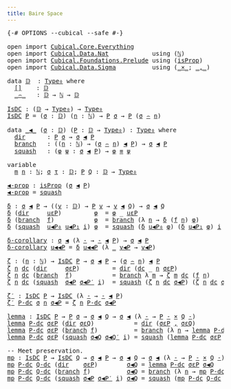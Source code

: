 ```yaml
---
title: Baire Space
---
```


<pre class="Agda"><a id="37" class="Symbol">{-#</a> <a id="41" class="Keyword">OPTIONS</a> <a id="49" class="Pragma">--cubical</a> <a id="59" class="Pragma">--safe</a> <a id="66" class="Symbol">#-}</a>

<a id="71" class="Keyword">open</a> <a id="76" class="Keyword">import</a> <a id="83" href="Cubical.Core.Everything.html" class="Module">Cubical.Core.Everything</a>
<a id="107" class="Keyword">open</a> <a id="112" class="Keyword">import</a> <a id="119" href="Cubical.Data.Nat.html" class="Module">Cubical.Data.Nat</a>            <a id="147" class="Keyword">using</a> <a id="153" class="Symbol">(</a><a id="154" href="Cubical.Data.Nat.Base.html#222" class="Datatype">ℕ</a><a id="155" class="Symbol">)</a>
<a id="157" class="Keyword">open</a> <a id="162" class="Keyword">import</a> <a id="169" href="Cubical.Foundations.Prelude.html" class="Module">Cubical.Foundations.Prelude</a> <a id="197" class="Keyword">using</a> <a id="203" class="Symbol">(</a><a id="204" href="Cubical.Foundations.Prelude.html#10148" class="Function">isProp</a><a id="210" class="Symbol">)</a>
<a id="212" class="Keyword">open</a> <a id="217" class="Keyword">import</a> <a id="224" href="Cubical.Data.Sigma.html" class="Module">Cubical.Data.Sigma</a>          <a id="252" class="Keyword">using</a> <a id="258" class="Symbol">(</a><a id="259" href="Cubical.Data.Sigma.Base.html#489" class="Function Operator">_×_</a><a id="262" class="Symbol">;</a> <a id="264" href="Agda.Builtin.Sigma.html#236" class="InductiveConstructor Operator">_,_</a><a id="267" class="Symbol">)</a>

<a id="270" class="Keyword">data</a> <a id="𝔻"></a><a id="275" href="BaireSpace.html#275" class="Datatype">𝔻</a>  <a id="278" class="Symbol">:</a> <a id="280" href="Cubical.Core.Primitives.html#1230" class="Primitive">Type₀</a> <a id="286" class="Keyword">where</a>
  <a id="𝔻.[]"></a><a id="294" href="BaireSpace.html#294" class="InductiveConstructor">[]</a>    <a id="300" class="Symbol">:</a> <a id="302" href="BaireSpace.html#275" class="Datatype">𝔻</a>
  <a id="𝔻._⌢_"></a><a id="306" href="BaireSpace.html#306" class="InductiveConstructor Operator">_⌢_</a>   <a id="312" class="Symbol">:</a> <a id="314" href="BaireSpace.html#275" class="Datatype">𝔻</a> <a id="316" class="Symbol">→</a> <a id="318" href="Cubical.Data.Nat.Base.html#222" class="Datatype">ℕ</a> <a id="320" class="Symbol">→</a> <a id="322" href="BaireSpace.html#275" class="Datatype">𝔻</a>

<a id="IsDC"></a><a id="325" href="BaireSpace.html#325" class="Function">IsDC</a> <a id="330" class="Symbol">:</a> <a id="332" class="Symbol">(</a><a id="333" href="BaireSpace.html#275" class="Datatype">𝔻</a> <a id="335" class="Symbol">→</a> <a id="337" href="Cubical.Core.Primitives.html#1230" class="Primitive">Type₀</a><a id="342" class="Symbol">)</a> <a id="344" class="Symbol">→</a> <a id="346" href="Cubical.Core.Primitives.html#1230" class="Primitive">Type₀</a>
<a id="352" href="BaireSpace.html#325" class="Function">IsDC</a> <a id="357" href="BaireSpace.html#357" class="Bound">P</a> <a id="359" class="Symbol">=</a> <a id="361" class="Symbol">(</a><a id="362" href="BaireSpace.html#362" class="Bound">σ</a> <a id="364" class="Symbol">:</a> <a id="366" href="BaireSpace.html#275" class="Datatype">𝔻</a><a id="367" class="Symbol">)</a> <a id="369" class="Symbol">(</a><a id="370" href="BaireSpace.html#370" class="Bound">n</a> <a id="372" class="Symbol">:</a> <a id="374" href="Cubical.Data.Nat.Base.html#222" class="Datatype">ℕ</a><a id="375" class="Symbol">)</a> <a id="377" class="Symbol">→</a> <a id="379" href="BaireSpace.html#357" class="Bound">P</a> <a id="381" href="BaireSpace.html#362" class="Bound">σ</a> <a id="383" class="Symbol">→</a> <a id="385" href="BaireSpace.html#357" class="Bound">P</a> <a id="387" class="Symbol">(</a><a id="388" href="BaireSpace.html#362" class="Bound">σ</a> <a id="390" href="BaireSpace.html#306" class="InductiveConstructor Operator">⌢</a> <a id="392" href="BaireSpace.html#370" class="Bound">n</a><a id="393" class="Symbol">)</a>

<a id="396" class="Keyword">data</a> <a id="_◀_"></a><a id="401" href="BaireSpace.html#401" class="Datatype Operator">_◀_</a> <a id="405" class="Symbol">(</a><a id="406" href="BaireSpace.html#406" class="Bound">σ</a> <a id="408" class="Symbol">:</a> <a id="410" href="BaireSpace.html#275" class="Datatype">𝔻</a><a id="411" class="Symbol">)</a> <a id="413" class="Symbol">(</a><a id="414" href="BaireSpace.html#414" class="Bound">P</a> <a id="416" class="Symbol">:</a> <a id="418" href="BaireSpace.html#275" class="Datatype">𝔻</a> <a id="420" class="Symbol">→</a> <a id="422" href="Cubical.Core.Primitives.html#1230" class="Primitive">Type₀</a><a id="427" class="Symbol">)</a> <a id="429" class="Symbol">:</a> <a id="431" href="Cubical.Core.Primitives.html#1230" class="Primitive">Type₀</a> <a id="437" class="Keyword">where</a>
  <a id="_◀_.dir"></a><a id="445" href="BaireSpace.html#445" class="InductiveConstructor">dir</a>      <a id="454" class="Symbol">:</a> <a id="456" href="BaireSpace.html#414" class="Bound">P</a> <a id="458" href="BaireSpace.html#406" class="Bound">σ</a> <a id="460" class="Symbol">→</a> <a id="462" href="BaireSpace.html#406" class="Bound">σ</a> <a id="464" href="BaireSpace.html#401" class="Datatype Operator">◀</a> <a id="466" href="BaireSpace.html#414" class="Bound">P</a>
  <a id="_◀_.branch"></a><a id="470" href="BaireSpace.html#470" class="InductiveConstructor">branch</a>   <a id="479" class="Symbol">:</a> <a id="481" class="Symbol">((</a><a id="483" href="BaireSpace.html#483" class="Bound">n</a> <a id="485" class="Symbol">:</a> <a id="487" href="Cubical.Data.Nat.Base.html#222" class="Datatype">ℕ</a><a id="488" class="Symbol">)</a> <a id="490" class="Symbol">→</a> <a id="492" class="Symbol">(</a><a id="493" href="BaireSpace.html#406" class="Bound">σ</a> <a id="495" href="BaireSpace.html#306" class="InductiveConstructor Operator">⌢</a> <a id="497" href="BaireSpace.html#483" class="Bound">n</a><a id="498" class="Symbol">)</a> <a id="500" href="BaireSpace.html#401" class="Datatype Operator">◀</a> <a id="502" href="BaireSpace.html#414" class="Bound">P</a><a id="503" class="Symbol">)</a> <a id="505" class="Symbol">→</a> <a id="507" href="BaireSpace.html#406" class="Bound">σ</a> <a id="509" href="BaireSpace.html#401" class="Datatype Operator">◀</a> <a id="511" href="BaireSpace.html#414" class="Bound">P</a>
  <a id="_◀_.squash"></a><a id="515" href="BaireSpace.html#515" class="InductiveConstructor">squash</a>   <a id="524" class="Symbol">:</a> <a id="526" class="Symbol">(</a><a id="527" href="BaireSpace.html#527" class="Bound">φ</a> <a id="529" href="BaireSpace.html#529" class="Bound">ψ</a> <a id="531" class="Symbol">:</a> <a id="533" href="BaireSpace.html#406" class="Bound">σ</a> <a id="535" href="BaireSpace.html#401" class="Datatype Operator">◀</a> <a id="537" href="BaireSpace.html#414" class="Bound">P</a><a id="538" class="Symbol">)</a> <a id="540" class="Symbol">→</a> <a id="542" href="BaireSpace.html#527" class="Bound">φ</a> <a id="544" href="Agda.Builtin.Cubical.Path.html#381" class="Function Operator">≡</a> <a id="546" href="BaireSpace.html#529" class="Bound">ψ</a>

<a id="549" class="Keyword">variable</a>
  <a id="560" href="BaireSpace.html#560" class="Generalizable">m</a> <a id="562" href="BaireSpace.html#562" class="Generalizable">n</a> <a id="564" class="Symbol">:</a> <a id="566" href="Cubical.Data.Nat.Base.html#222" class="Datatype">ℕ</a><a id="567" class="Symbol">;</a> <a id="569" href="BaireSpace.html#569" class="Generalizable">σ</a> <a id="571" href="BaireSpace.html#571" class="Generalizable">τ</a> <a id="573" class="Symbol">:</a> <a id="575" href="BaireSpace.html#275" class="Datatype">𝔻</a><a id="576" class="Symbol">;</a> <a id="578" href="BaireSpace.html#578" class="Generalizable">P</a> <a id="580" href="BaireSpace.html#580" class="Generalizable">Q</a> <a id="582" class="Symbol">:</a> <a id="584" href="BaireSpace.html#275" class="Datatype">𝔻</a> <a id="586" class="Symbol">→</a> <a id="588" href="Cubical.Core.Primitives.html#1230" class="Primitive">Type₀</a>

<a id="◀-prop"></a><a id="595" href="BaireSpace.html#595" class="Function">◀-prop</a> <a id="602" class="Symbol">:</a> <a id="604" href="Cubical.Foundations.Prelude.html#10148" class="Function">isProp</a> <a id="611" class="Symbol">(</a><a id="612" href="BaireSpace.html#569" class="Generalizable">σ</a> <a id="614" href="BaireSpace.html#401" class="Datatype Operator">◀</a> <a id="616" href="BaireSpace.html#578" class="Generalizable">P</a><a id="617" class="Symbol">)</a>
<a id="619" href="BaireSpace.html#595" class="Function">◀-prop</a> <a id="626" class="Symbol">=</a> <a id="628" href="BaireSpace.html#515" class="InductiveConstructor">squash</a>

<a id="δ"></a><a id="636" href="BaireSpace.html#636" class="Function">δ</a> <a id="638" class="Symbol">:</a> <a id="640" href="BaireSpace.html#569" class="Generalizable">σ</a> <a id="642" href="BaireSpace.html#401" class="Datatype Operator">◀</a> <a id="644" href="BaireSpace.html#578" class="Generalizable">P</a> <a id="646" class="Symbol">→</a> <a id="648" class="Symbol">((</a><a id="650" href="BaireSpace.html#650" class="Bound">v</a> <a id="652" class="Symbol">:</a> <a id="654" href="BaireSpace.html#275" class="Datatype">𝔻</a><a id="655" class="Symbol">)</a> <a id="657" class="Symbol">→</a> <a id="659" href="BaireSpace.html#578" class="Generalizable">P</a> <a id="661" href="BaireSpace.html#650" class="Bound">v</a> <a id="663" class="Symbol">→</a> <a id="665" href="BaireSpace.html#650" class="Bound">v</a> <a id="667" href="BaireSpace.html#401" class="Datatype Operator">◀</a> <a id="669" href="BaireSpace.html#580" class="Generalizable">Q</a><a id="670" class="Symbol">)</a> <a id="672" class="Symbol">→</a> <a id="674" href="BaireSpace.html#569" class="Generalizable">σ</a> <a id="676" href="BaireSpace.html#401" class="Datatype Operator">◀</a> <a id="678" href="BaireSpace.html#580" class="Generalizable">Q</a>
<a id="680" href="BaireSpace.html#636" class="Function">δ</a> <a id="682" class="Symbol">(</a><a id="683" href="BaireSpace.html#445" class="InductiveConstructor">dir</a>     <a id="691" href="BaireSpace.html#691" class="Bound">uεP</a><a id="694" class="Symbol">)</a>         <a id="704" href="BaireSpace.html#704" class="Bound">φ</a>  <a id="707" class="Symbol">=</a> <a id="709" href="BaireSpace.html#704" class="Bound">φ</a> <a id="711" class="Symbol">_</a> <a id="713" href="BaireSpace.html#691" class="Bound">uεP</a>
<a id="717" href="BaireSpace.html#636" class="Function">δ</a> <a id="719" class="Symbol">(</a><a id="720" href="BaireSpace.html#470" class="InductiveConstructor">branch</a>  <a id="728" href="BaireSpace.html#728" class="Bound">f</a><a id="729" class="Symbol">)</a>           <a id="741" href="BaireSpace.html#741" class="Bound">φ</a>  <a id="744" class="Symbol">=</a> <a id="746" href="BaireSpace.html#470" class="InductiveConstructor">branch</a> <a id="753" class="Symbol">(λ</a> <a id="756" href="BaireSpace.html#756" class="Bound">n</a> <a id="758" class="Symbol">→</a> <a id="760" href="BaireSpace.html#636" class="Function">δ</a> <a id="762" class="Symbol">(</a><a id="763" href="BaireSpace.html#728" class="Bound">f</a> <a id="765" href="BaireSpace.html#756" class="Bound">n</a><a id="766" class="Symbol">)</a> <a id="768" href="BaireSpace.html#741" class="Bound">φ</a><a id="769" class="Symbol">)</a>
<a id="771" href="BaireSpace.html#636" class="Function">δ</a> <a id="773" class="Symbol">(</a><a id="774" href="BaireSpace.html#515" class="InductiveConstructor">squash</a>  <a id="782" href="BaireSpace.html#782" class="Bound">u◀P₀</a> <a id="787" href="BaireSpace.html#787" class="Bound">u◀P₁</a> <a id="792" href="BaireSpace.html#792" class="Bound">i</a><a id="793" class="Symbol">)</a> <a id="795" href="BaireSpace.html#795" class="Bound">φ</a>  <a id="798" class="Symbol">=</a> <a id="800" href="BaireSpace.html#515" class="InductiveConstructor">squash</a> <a id="807" class="Symbol">(</a><a id="808" href="BaireSpace.html#636" class="Function">δ</a> <a id="810" href="BaireSpace.html#782" class="Bound">u◀P₀</a> <a id="815" href="BaireSpace.html#795" class="Bound">φ</a><a id="816" class="Symbol">)</a> <a id="818" class="Symbol">(</a><a id="819" href="BaireSpace.html#636" class="Function">δ</a> <a id="821" href="BaireSpace.html#787" class="Bound">u◀P₁</a> <a id="826" href="BaireSpace.html#795" class="Bound">φ</a><a id="827" class="Symbol">)</a> <a id="829" href="BaireSpace.html#792" class="Bound">i</a>

<a id="δ-corollary"></a><a id="832" href="BaireSpace.html#832" class="Function">δ-corollary</a> <a id="844" class="Symbol">:</a> <a id="846" href="BaireSpace.html#569" class="Generalizable">σ</a> <a id="848" href="BaireSpace.html#401" class="Datatype Operator">◀</a> <a id="850" class="Symbol">(λ</a> <a id="853" href="BaireSpace.html#853" class="Bound">-</a> <a id="855" class="Symbol">→</a> <a id="857" href="BaireSpace.html#853" class="Bound">-</a> <a id="859" href="BaireSpace.html#401" class="Datatype Operator">◀</a> <a id="861" href="BaireSpace.html#578" class="Generalizable">P</a><a id="862" class="Symbol">)</a> <a id="864" class="Symbol">→</a> <a id="866" href="BaireSpace.html#569" class="Generalizable">σ</a> <a id="868" href="BaireSpace.html#401" class="Datatype Operator">◀</a> <a id="870" href="BaireSpace.html#578" class="Generalizable">P</a>
<a id="872" href="BaireSpace.html#832" class="Function">δ-corollary</a> <a id="884" href="BaireSpace.html#884" class="Bound">u◀◀P</a> <a id="889" class="Symbol">=</a> <a id="891" href="BaireSpace.html#636" class="Function">δ</a> <a id="893" href="BaireSpace.html#884" class="Bound">u◀◀P</a> <a id="898" class="Symbol">(λ</a> <a id="901" href="BaireSpace.html#901" class="Bound">_</a> <a id="903" href="BaireSpace.html#903" class="Bound">v◀P</a> <a id="907" class="Symbol">→</a> <a id="909" href="BaireSpace.html#903" class="Bound">v◀P</a><a id="912" class="Symbol">)</a>

<a id="ζ"></a><a id="915" href="BaireSpace.html#915" class="Function">ζ</a> <a id="917" class="Symbol">:</a> <a id="919" class="Symbol">(</a><a id="920" href="BaireSpace.html#920" class="Bound">n</a> <a id="922" class="Symbol">:</a> <a id="924" href="Cubical.Data.Nat.Base.html#222" class="Datatype">ℕ</a><a id="925" class="Symbol">)</a> <a id="927" class="Symbol">→</a> <a id="929" href="BaireSpace.html#325" class="Function">IsDC</a> <a id="934" href="BaireSpace.html#578" class="Generalizable">P</a> <a id="936" class="Symbol">→</a> <a id="938" href="BaireSpace.html#569" class="Generalizable">σ</a> <a id="940" href="BaireSpace.html#401" class="Datatype Operator">◀</a> <a id="942" href="BaireSpace.html#578" class="Generalizable">P</a> <a id="944" class="Symbol">→</a> <a id="946" class="Symbol">(</a><a id="947" href="BaireSpace.html#569" class="Generalizable">σ</a> <a id="949" href="BaireSpace.html#306" class="InductiveConstructor Operator">⌢</a> <a id="951" href="BaireSpace.html#920" class="Bound">n</a><a id="952" class="Symbol">)</a> <a id="954" href="BaireSpace.html#401" class="Datatype Operator">◀</a> <a id="956" href="BaireSpace.html#578" class="Generalizable">P</a>
<a id="958" href="BaireSpace.html#915" class="Function">ζ</a> <a id="960" href="BaireSpace.html#960" class="Bound">n</a> <a id="962" href="BaireSpace.html#962" class="Bound">dc</a> <a id="965" class="Symbol">(</a><a id="966" href="BaireSpace.html#445" class="InductiveConstructor">dir</a>     <a id="974" href="BaireSpace.html#974" class="Bound">σεP</a><a id="977" class="Symbol">)</a>         <a id="987" class="Symbol">=</a> <a id="989" href="BaireSpace.html#445" class="InductiveConstructor">dir</a> <a id="993" class="Symbol">(</a><a id="994" href="BaireSpace.html#962" class="Bound">dc</a> <a id="997" class="Symbol">_</a> <a id="999" href="BaireSpace.html#960" class="Bound">n</a> <a id="1001" href="BaireSpace.html#974" class="Bound">σεP</a><a id="1004" class="Symbol">)</a>
<a id="1006" href="BaireSpace.html#915" class="Function">ζ</a> <a id="1008" href="BaireSpace.html#1008" class="Bound">n</a> <a id="1010" href="BaireSpace.html#1010" class="Bound">dc</a> <a id="1013" class="Symbol">(</a><a id="1014" href="BaireSpace.html#470" class="InductiveConstructor">branch</a>  <a id="1022" href="BaireSpace.html#1022" class="Bound">f</a><a id="1023" class="Symbol">)</a>           <a id="1035" class="Symbol">=</a> <a id="1037" href="BaireSpace.html#470" class="InductiveConstructor">branch</a> <a id="1044" class="Symbol">λ</a> <a id="1046" href="BaireSpace.html#1046" class="Bound">m</a> <a id="1048" class="Symbol">→</a> <a id="1050" href="BaireSpace.html#915" class="Function">ζ</a> <a id="1052" href="BaireSpace.html#1046" class="Bound">m</a> <a id="1054" href="BaireSpace.html#1010" class="Bound">dc</a> <a id="1057" class="Symbol">(</a><a id="1058" href="BaireSpace.html#1022" class="Bound">f</a> <a id="1060" href="BaireSpace.html#1008" class="Bound">n</a><a id="1061" class="Symbol">)</a>
<a id="1063" href="BaireSpace.html#915" class="Function">ζ</a> <a id="1065" href="BaireSpace.html#1065" class="Bound">n</a> <a id="1067" href="BaireSpace.html#1067" class="Bound">dc</a> <a id="1070" class="Symbol">(</a><a id="1071" href="BaireSpace.html#515" class="InductiveConstructor">squash</a>  <a id="1079" href="BaireSpace.html#1079" class="Bound">σ◀P</a> <a id="1083" href="BaireSpace.html#1083" class="Bound">σ◀P′</a> <a id="1088" href="BaireSpace.html#1088" class="Bound">i</a><a id="1089" class="Symbol">)</a>  <a id="1092" class="Symbol">=</a> <a id="1094" href="BaireSpace.html#515" class="InductiveConstructor">squash</a> <a id="1101" class="Symbol">(</a><a id="1102" href="BaireSpace.html#915" class="Function">ζ</a> <a id="1104" href="BaireSpace.html#1065" class="Bound">n</a> <a id="1106" href="BaireSpace.html#1067" class="Bound">dc</a> <a id="1109" href="BaireSpace.html#1079" class="Bound">σ◀P</a><a id="1112" class="Symbol">)</a> <a id="1114" class="Symbol">(</a><a id="1115" href="BaireSpace.html#915" class="Function">ζ</a> <a id="1117" href="BaireSpace.html#1065" class="Bound">n</a> <a id="1119" href="BaireSpace.html#1067" class="Bound">dc</a> <a id="1122" href="BaireSpace.html#1083" class="Bound">σ◀P′</a><a id="1126" class="Symbol">)</a> <a id="1128" href="BaireSpace.html#1088" class="Bound">i</a>

<a id="ζ′"></a><a id="1131" href="BaireSpace.html#1131" class="Function">ζ′</a> <a id="1134" class="Symbol">:</a> <a id="1136" href="BaireSpace.html#325" class="Function">IsDC</a> <a id="1141" href="BaireSpace.html#578" class="Generalizable">P</a> <a id="1143" class="Symbol">→</a> <a id="1145" href="BaireSpace.html#325" class="Function">IsDC</a> <a id="1150" class="Symbol">(λ</a> <a id="1153" href="BaireSpace.html#1153" class="Bound">-</a> <a id="1155" class="Symbol">→</a> <a id="1157" href="BaireSpace.html#1153" class="Bound">-</a> <a id="1159" href="BaireSpace.html#401" class="Datatype Operator">◀</a> <a id="1161" href="BaireSpace.html#578" class="Generalizable">P</a><a id="1162" class="Symbol">)</a>
<a id="1164" href="BaireSpace.html#1131" class="Function">ζ′</a> <a id="1167" href="BaireSpace.html#1167" class="Bound">P-dc</a> <a id="1172" href="BaireSpace.html#1172" class="Bound">σ</a> <a id="1174" href="BaireSpace.html#1174" class="Bound">n</a> <a id="1176" href="BaireSpace.html#1176" class="Bound">σ◀P</a> <a id="1180" class="Symbol">=</a> <a id="1182" href="BaireSpace.html#915" class="Function">ζ</a> <a id="1184" href="BaireSpace.html#1174" class="Bound">n</a> <a id="1186" href="BaireSpace.html#1167" class="Bound">P-dc</a> <a id="1191" href="BaireSpace.html#1176" class="Bound">σ◀P</a>

<a id="lemma"></a><a id="1196" href="BaireSpace.html#1196" class="Function">lemma</a> <a id="1202" class="Symbol">:</a> <a id="1204" href="BaireSpace.html#325" class="Function">IsDC</a> <a id="1209" href="BaireSpace.html#578" class="Generalizable">P</a> <a id="1211" class="Symbol">→</a> <a id="1213" href="BaireSpace.html#578" class="Generalizable">P</a> <a id="1215" href="BaireSpace.html#569" class="Generalizable">σ</a> <a id="1217" class="Symbol">→</a> <a id="1219" href="BaireSpace.html#569" class="Generalizable">σ</a> <a id="1221" href="BaireSpace.html#401" class="Datatype Operator">◀</a> <a id="1223" href="BaireSpace.html#580" class="Generalizable">Q</a> <a id="1225" class="Symbol">→</a> <a id="1227" href="BaireSpace.html#569" class="Generalizable">σ</a> <a id="1229" href="BaireSpace.html#401" class="Datatype Operator">◀</a> <a id="1231" class="Symbol">(λ</a> <a id="1234" href="BaireSpace.html#1234" class="Bound">-</a> <a id="1236" class="Symbol">→</a> <a id="1238" href="BaireSpace.html#578" class="Generalizable">P</a> <a id="1240" href="BaireSpace.html#1234" class="Bound">-</a> <a id="1242" href="Cubical.Data.Sigma.Base.html#489" class="Function Operator">×</a> <a id="1244" href="BaireSpace.html#580" class="Generalizable">Q</a> <a id="1246" href="BaireSpace.html#1234" class="Bound">-</a><a id="1247" class="Symbol">)</a>
<a id="1249" href="BaireSpace.html#1196" class="Function">lemma</a> <a id="1255" href="BaireSpace.html#1255" class="Bound">P-dc</a> <a id="1260" href="BaireSpace.html#1260" class="Bound">σεP</a> <a id="1264" class="Symbol">(</a><a id="1265" href="BaireSpace.html#445" class="InductiveConstructor">dir</a> <a id="1269" href="BaireSpace.html#1269" class="Bound">σεQ</a><a id="1272" class="Symbol">)</a>           <a id="1284" class="Symbol">=</a> <a id="1286" href="BaireSpace.html#445" class="InductiveConstructor">dir</a> <a id="1290" class="Symbol">(</a><a id="1291" href="BaireSpace.html#1260" class="Bound">σεP</a> <a id="1295" href="Agda.Builtin.Sigma.html#236" class="InductiveConstructor Operator">,</a> <a id="1297" href="BaireSpace.html#1269" class="Bound">σεQ</a><a id="1300" class="Symbol">)</a>
<a id="1302" href="BaireSpace.html#1196" class="Function">lemma</a> <a id="1308" href="BaireSpace.html#1308" class="Bound">P-dc</a> <a id="1313" href="BaireSpace.html#1313" class="Bound">σεP</a> <a id="1317" class="Symbol">(</a><a id="1318" href="BaireSpace.html#470" class="InductiveConstructor">branch</a> <a id="1325" href="BaireSpace.html#1325" class="Bound">f</a><a id="1326" class="Symbol">)</a>          <a id="1337" class="Symbol">=</a> <a id="1339" href="BaireSpace.html#470" class="InductiveConstructor">branch</a> <a id="1346" class="Symbol">(λ</a> <a id="1349" href="BaireSpace.html#1349" class="Bound">n</a> <a id="1351" class="Symbol">→</a> <a id="1353" href="BaireSpace.html#1196" class="Function">lemma</a> <a id="1359" href="BaireSpace.html#1308" class="Bound">P-dc</a> <a id="1364" class="Symbol">(</a><a id="1365" href="BaireSpace.html#1308" class="Bound">P-dc</a> <a id="1370" class="Symbol">_</a> <a id="1372" href="BaireSpace.html#1349" class="Bound">n</a> <a id="1374" href="BaireSpace.html#1313" class="Bound">σεP</a><a id="1377" class="Symbol">)</a> <a id="1379" class="Symbol">(</a><a id="1380" href="BaireSpace.html#1325" class="Bound">f</a> <a id="1382" href="BaireSpace.html#1349" class="Bound">n</a><a id="1383" class="Symbol">))</a>
<a id="1386" href="BaireSpace.html#1196" class="Function">lemma</a> <a id="1392" href="BaireSpace.html#1392" class="Bound">P-dc</a> <a id="1397" href="BaireSpace.html#1397" class="Bound">σεP</a> <a id="1401" class="Symbol">(</a><a id="1402" href="BaireSpace.html#515" class="InductiveConstructor">squash</a> <a id="1409" href="BaireSpace.html#1409" class="Bound">σ◀Q</a> <a id="1413" href="BaireSpace.html#1413" class="Bound">σ◀Q′</a> <a id="1418" href="BaireSpace.html#1418" class="Bound">i</a><a id="1419" class="Symbol">)</a> <a id="1421" class="Symbol">=</a> <a id="1423" href="BaireSpace.html#515" class="InductiveConstructor">squash</a> <a id="1430" class="Symbol">(</a><a id="1431" href="BaireSpace.html#1196" class="Function">lemma</a> <a id="1437" href="BaireSpace.html#1392" class="Bound">P-dc</a> <a id="1442" href="BaireSpace.html#1397" class="Bound">σεP</a> <a id="1446" href="BaireSpace.html#1409" class="Bound">σ◀Q</a><a id="1449" class="Symbol">)</a> <a id="1451" class="Symbol">(</a><a id="1452" href="BaireSpace.html#1196" class="Function">lemma</a> <a id="1458" href="BaireSpace.html#1392" class="Bound">P-dc</a> <a id="1463" href="BaireSpace.html#1397" class="Bound">σεP</a> <a id="1467" href="BaireSpace.html#1413" class="Bound">σ◀Q′</a><a id="1471" class="Symbol">)</a> <a id="1473" href="BaireSpace.html#1418" class="Bound">i</a>

<a id="1476" class="Comment">-- Meet preservation.</a>
<a id="mp"></a><a id="1498" href="BaireSpace.html#1498" class="Function">mp</a> <a id="1501" class="Symbol">:</a> <a id="1503" href="BaireSpace.html#325" class="Function">IsDC</a> <a id="1508" href="BaireSpace.html#578" class="Generalizable">P</a> <a id="1510" class="Symbol">→</a> <a id="1512" href="BaireSpace.html#325" class="Function">IsDC</a> <a id="1517" href="BaireSpace.html#580" class="Generalizable">Q</a> <a id="1519" class="Symbol">→</a> <a id="1521" href="BaireSpace.html#569" class="Generalizable">σ</a> <a id="1523" href="BaireSpace.html#401" class="Datatype Operator">◀</a> <a id="1525" href="BaireSpace.html#578" class="Generalizable">P</a> <a id="1527" class="Symbol">→</a> <a id="1529" href="BaireSpace.html#569" class="Generalizable">σ</a> <a id="1531" href="BaireSpace.html#401" class="Datatype Operator">◀</a> <a id="1533" href="BaireSpace.html#580" class="Generalizable">Q</a> <a id="1535" class="Symbol">→</a> <a id="1537" href="BaireSpace.html#569" class="Generalizable">σ</a> <a id="1539" href="BaireSpace.html#401" class="Datatype Operator">◀</a> <a id="1541" class="Symbol">(λ</a> <a id="1544" href="BaireSpace.html#1544" class="Bound">-</a> <a id="1546" class="Symbol">→</a> <a id="1548" href="BaireSpace.html#578" class="Generalizable">P</a> <a id="1550" href="BaireSpace.html#1544" class="Bound">-</a> <a id="1552" href="Cubical.Data.Sigma.Base.html#489" class="Function Operator">×</a> <a id="1554" href="BaireSpace.html#580" class="Generalizable">Q</a> <a id="1556" href="BaireSpace.html#1544" class="Bound">-</a><a id="1557" class="Symbol">)</a>
<a id="1559" href="BaireSpace.html#1498" class="Function">mp</a> <a id="1562" href="BaireSpace.html#1562" class="Bound">P-dc</a> <a id="1567" href="BaireSpace.html#1567" class="Bound">Q-dc</a> <a id="1572" class="Symbol">(</a><a id="1573" href="BaireSpace.html#445" class="InductiveConstructor">dir</a>    <a id="1580" href="BaireSpace.html#1580" class="Bound">σεP</a><a id="1583" class="Symbol">)</a>        <a id="1592" href="BaireSpace.html#1592" class="Bound">σ◀Q</a> <a id="1596" class="Symbol">=</a> <a id="1598" href="BaireSpace.html#1196" class="Function">lemma</a> <a id="1604" href="BaireSpace.html#1562" class="Bound">P-dc</a> <a id="1609" href="BaireSpace.html#1580" class="Bound">σεP</a> <a id="1613" href="BaireSpace.html#1592" class="Bound">σ◀Q</a>
<a id="1617" href="BaireSpace.html#1498" class="Function">mp</a> <a id="1620" href="BaireSpace.html#1620" class="Bound">P-dc</a> <a id="1625" href="BaireSpace.html#1625" class="Bound">Q-dc</a> <a id="1630" class="Symbol">(</a><a id="1631" href="BaireSpace.html#470" class="InductiveConstructor">branch</a> <a id="1638" href="BaireSpace.html#1638" class="Bound">f</a><a id="1639" class="Symbol">)</a>          <a id="1650" href="BaireSpace.html#1650" class="Bound">σ◀Q</a> <a id="1654" class="Symbol">=</a> <a id="1656" href="BaireSpace.html#470" class="InductiveConstructor">branch</a> <a id="1663" class="Symbol">(λ</a> <a id="1666" href="BaireSpace.html#1666" class="Bound">n</a> <a id="1668" class="Symbol">→</a> <a id="1670" href="BaireSpace.html#1498" class="Function">mp</a> <a id="1673" href="BaireSpace.html#1620" class="Bound">P-dc</a> <a id="1678" href="BaireSpace.html#1625" class="Bound">Q-dc</a> <a id="1683" class="Symbol">(</a><a id="1684" href="BaireSpace.html#1638" class="Bound">f</a> <a id="1686" href="BaireSpace.html#1666" class="Bound">n</a><a id="1687" class="Symbol">)</a> <a id="1689" class="Symbol">(</a><a id="1690" href="BaireSpace.html#915" class="Function">ζ</a> <a id="1692" href="BaireSpace.html#1666" class="Bound">n</a> <a id="1694" href="BaireSpace.html#1625" class="Bound">Q-dc</a> <a id="1699" href="BaireSpace.html#1650" class="Bound">σ◀Q</a><a id="1702" class="Symbol">))</a>
<a id="1705" href="BaireSpace.html#1498" class="Function">mp</a> <a id="1708" href="BaireSpace.html#1708" class="Bound">P-dc</a> <a id="1713" href="BaireSpace.html#1713" class="Bound">Q-dc</a> <a id="1718" class="Symbol">(</a><a id="1719" href="BaireSpace.html#515" class="InductiveConstructor">squash</a> <a id="1726" href="BaireSpace.html#1726" class="Bound">σ◀P</a> <a id="1730" href="BaireSpace.html#1730" class="Bound">σ◀P′</a> <a id="1735" href="BaireSpace.html#1735" class="Bound">i</a><a id="1736" class="Symbol">)</a> <a id="1738" href="BaireSpace.html#1738" class="Bound">σ◀Q</a> <a id="1742" class="Symbol">=</a> <a id="1744" href="BaireSpace.html#515" class="InductiveConstructor">squash</a> <a id="1751" class="Symbol">(</a><a id="1752" href="BaireSpace.html#1498" class="Function">mp</a> <a id="1755" href="BaireSpace.html#1708" class="Bound">P-dc</a> <a id="1760" href="BaireSpace.html#1713" class="Bound">Q-dc</a> <a id="1765" href="BaireSpace.html#1726" class="Bound">σ◀P</a> <a id="1769" href="BaireSpace.html#1738" class="Bound">σ◀Q</a><a id="1772" class="Symbol">)</a> <a id="1774" class="Symbol">(</a><a id="1775" href="BaireSpace.html#1498" class="Function">mp</a> <a id="1778" href="BaireSpace.html#1708" class="Bound">P-dc</a> <a id="1783" href="BaireSpace.html#1713" class="Bound">Q-dc</a> <a id="1788" href="BaireSpace.html#1730" class="Bound">σ◀P′</a> <a id="1793" href="BaireSpace.html#1738" class="Bound">σ◀Q</a><a id="1796" class="Symbol">)</a> <a id="1798" href="BaireSpace.html#1735" class="Bound">i</a>
</pre>